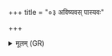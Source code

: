 +++
title = "०३ अविष्यवस् पास्यवः"

+++
<details><summary>मूलम् (GR)</summary>

अविष्यवस् पास्यवः  
(…) ॥ +++(see 1bcdef)+++
</details>